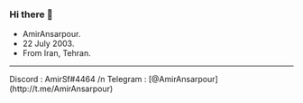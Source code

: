 ### Hi there 👋
- AmirAnsarpour.
- 22 July 2003.
- From Iran, Tehran.
<hr>
Discord : AmirSf#4464 /n
Telegram : [@AmirAnsarpour](http://t.me/AmirAnsarpour)
